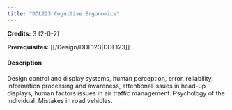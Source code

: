 ```yaml
---
title: "DDL223 Cognitive Ergonomics"
---
```

**Credits:** 3 (2-0-2)

**Prerequisites:** [[/Design/DDL123|DDL123]]

#### Description
Design control and display systems, human perception, error, reliability, information processing and awareness, attentional issues in head-up displays, human factors issues in air traffic management. Psychology of the individual. Mistakes in road vehicles.